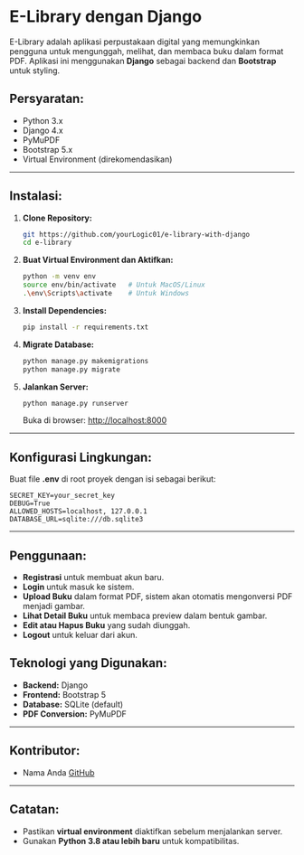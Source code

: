 # E-Library dengan Django

E-Library adalah aplikasi perpustakaan digital yang memungkinkan pengguna untuk mengunggah, melihat, dan membaca buku dalam format PDF. Aplikasi ini menggunakan **Django** sebagai backend dan **Bootstrap** untuk styling.

## Persyaratan:

- Python 3.x
- Django 4.x
- PyMuPDF
- Bootstrap 5.x
- Virtual Environment (direkomendasikan)

---

## Instalasi:

1. **Clone Repository:**

   ```bash
   git https://github.com/yourLogic01/e-library-with-django
   cd e-library
   ```

2. **Buat Virtual Environment dan Aktifkan:**

   ```bash
   python -m venv env
   source env/bin/activate   # Untuk MacOS/Linux
   .\env\Scripts\activate    # Untuk Windows
   ```

3. **Install Dependencies:**

   ```bash
   pip install -r requirements.txt
   ```

4. **Migrate Database:**

   ```bash
   python manage.py makemigrations
   python manage.py migrate
   ```

5. **Jalankan Server:**
   ```bash
   python manage.py runserver
   ```
   Buka di browser: [http://localhost:8000](http://localhost:8000)

---

## Konfigurasi Lingkungan:

Buat file **.env** di root proyek dengan isi sebagai berikut:

```
SECRET_KEY=your_secret_key
DEBUG=True
ALLOWED_HOSTS=localhost, 127.0.0.1
DATABASE_URL=sqlite:///db.sqlite3
```

---

## Penggunaan:

- **Registrasi** untuk membuat akun baru.
- **Login** untuk masuk ke sistem.
- **Upload Buku** dalam format PDF, sistem akan otomatis mengonversi PDF menjadi gambar.
- **Lihat Detail Buku** untuk membaca preview dalam bentuk gambar.
- **Edit atau Hapus Buku** yang sudah diunggah.
- **Logout** untuk keluar dari akun.

## Teknologi yang Digunakan:

- **Backend:** Django
- **Frontend:** Bootstrap 5
- **Database:** SQLite (default)
- **PDF Conversion:** PyMuPDF

---

## Kontributor:

- Nama Anda [GitHub](https://github.com/yourLogic01)

---

## Catatan:

- Pastikan **virtual environment** diaktifkan sebelum menjalankan server.
- Gunakan **Python 3.8 atau lebih baru** untuk kompatibilitas.
